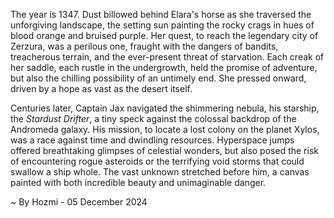 
The year is 1347.  Dust billowed behind Elara's horse as she traversed the unforgiving landscape, the setting sun painting the rocky crags in hues of blood orange and bruised purple. Her quest, to reach the legendary city of Zerzura, was a perilous one, fraught with the dangers of bandits, treacherous terrain, and the ever-present threat of starvation.  Each creak of her saddle, each rustle in the undergrowth, held the promise of adventure, but also the chilling possibility of an untimely end.  She pressed onward, driven by a hope as vast as the desert itself.

Centuries later, Captain Jax navigated the shimmering nebula, his starship, the *Stardust Drifter*, a tiny speck against the colossal backdrop of the Andromeda galaxy.  His mission, to locate a lost colony on the planet Xylos, was a race against time and dwindling resources.  Hyperspace jumps offered breathtaking glimpses of celestial wonders, but also posed the risk of encountering rogue asteroids or the terrifying void storms that could swallow a ship whole.  The vast unknown stretched before him, a canvas painted with both incredible beauty and unimaginable danger.

~ By Hozmi - 05 December 2024

